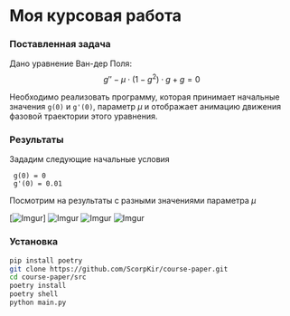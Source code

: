 # Моя курсовая работа

### Поставленная задача
Дано уравнение Ван-дер Поля:
 $$g''- \mu \cdot (1 - g^2) \cdot g + g = 0$$
 
Необходимо реализовать программу, которая принимает начальные значения `g(0)` и `g'(0)`, параметр $\mu$ и отображает анимацию движения фазовой траектории этого уравнения.

### Результаты

Зададим следующие начальные условия
```
 g(0) = 0
 g'(0) = 0.01
```

Посмотрим на результаты с разными значениями параметра $\mu$

[![Imgur](https://i.imgur.com/VnsE5hx.png)]
![Imgur](https://i.imgur.com/cte925n.png)
![Imgur](https://i.imgur.com/evbeURY.png)
![Imgur](https://i.imgur.com/dwyrQ1i.png)

### Установка 

```bash
pip install poetry
git clone https://github.com/ScorpKir/course-paper.git
cd course-paper/src
poetry install
poetry shell
python main.py
```
